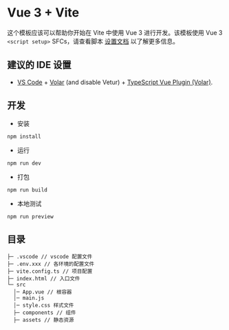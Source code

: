 # Vue 3 + Vite

这个模板应该可以帮助你开始在 Vite 中使用 Vue 3 进行开发。该模板使用 Vue 3 `<script setup>` SFCs，请查看脚本 [设置文档](https://v3.vuejs.org/api/sfc-script-setup.html#sfc-script-setup) 以了解更多信息。

## 建议的 IDE 设置

- [VS Code](https://code.visualstudio.com/) + [Volar](https://marketplace.visualstudio.com/items?itemName=Vue.volar) (and disable Vetur) + [TypeScript Vue Plugin (Volar)](https://marketplace.visualstudio.com/items?itemName=Vue.vscode-typescript-vue-plugin).


## 开发

* 安装

```
npm install
```

* 运行

```
npm run dev
```

* 打包

```
npm run build
```

* 本地测试

```
npm run preview
```

## 目录


```
├─ .vscode // vscode 配置文件
├─ .env.xxx // 各环境的配置文件
├─ vite.config.ts // 项目配置
├─ index.html // 入口文件
└─ src
  │─ App.vue // 根容器
  │─ main.js
  │─ style.css 样式文件
  ├─ components // 组件       
  ├─ assets // 静态资源
```